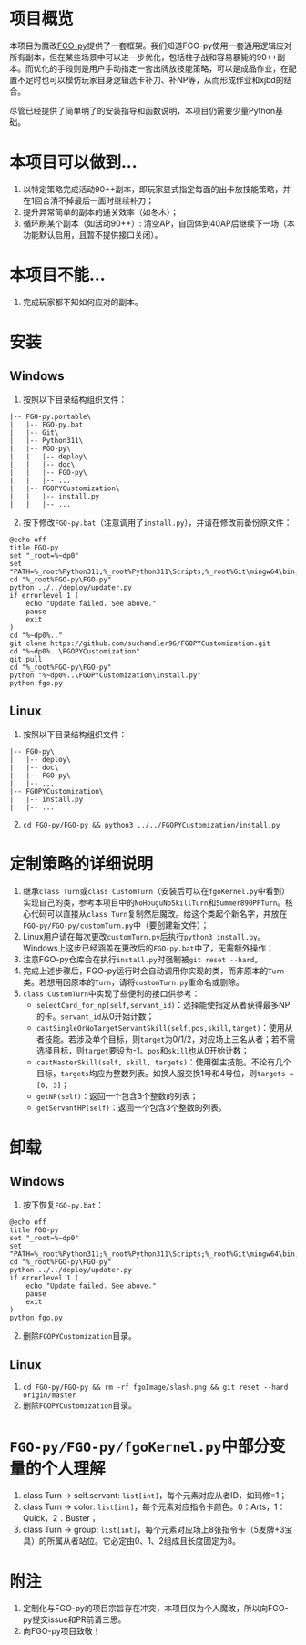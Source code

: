 # 项目概览
本项目为魔改[FGO-py](https://github.com/hgjazhgj/FGO-py)提供了一套框架。我们知道FGO-py使用一套通用逻辑应对所有副本，但在某些场景中可以进一步优化，包括柱子战和容易暴毙的90++副本。而优化的手段则是用户手动指定一套出牌放技能策略，可以是成品作业，在配置不足时也可以模仿玩家自身逻辑选卡补刀、补NP等，从而形成作业和xjbd的结合。

尽管已经提供了简单明了的安装指导和函数说明，本项目仍需要少量Python基础。

# 本项目可以做到...
1. 以特定策略完成活动90++副本，即玩家显式指定每面的出卡放技能策略，并在1回合清不掉最后一面时继续补刀；
2. 提升异常简单的副本的通关效率（如冬木）；
3. 循环刷某个副本（如活动90++）: 清空AP，自回体到40AP后继续下一场（本功能默认启用，且暂不提供接口关闭）。

# 本项目不能...
1. 完成玩家都不知如何应对的副本。

# 安装
## Windows
1. 按照以下目录结构组织文件：
```
|-- FGO-py.portable\
|   |-- FGO-py.bat
|   |-- Git\
|   |-- Python311\
|   |-- FGO-py\
|   |   |-- deploy\
|   |   |-- doc\
|   |   |-- FGO-py\
|   |   |-- ...
|   |-- FGOPYCustomization\
|   |   |-- install.py
|   |   |-- ...
```
2. 按下修改`FGO-py.bat`（注意调用了`install.py`），并请在修改前备份原文件：
```
@echo off
title FGO-py
set "_root=%~dp0"
set "PATH=%_root%Python311;%_root%Python311\Scripts;%_root%Git\mingw64\bin;%PATH%"
cd "%_root%FGO-py\FGO-py"
python ../../deploy/updater.py
if errorlevel 1 (
    echo "Update failed. See above."
    pause
    exit
)
cd "%~dp0%.."
git clone https://github.com/suchandler96/FGOPYCustomization.git
cd "%~dp0%..\FGOPYCustomization"
git pull
cd "%_root%FGO-py\FGO-py"
python "%~dp0%..\FGOPYCustomization\install.py"
python fgo.py
```
## Linux
1. 按照以下目录结构组织文件：
```
|-- FGO-py\
|   |-- deploy\
|   |-- doc\
|   |-- FGO-py\
|   |-- ...
|-- FGOPYCustomization\
|   |-- install.py
|   |-- ...
```
2. `cd FGO-py/FGO-py && python3 ../../FGOPYCustomization/install.py`

# 定制策略的详细说明
1. 继承`class Turn`或`class CustomTurn`（安装后可以在`fgoKernel.py`中看到）实现自己的类，参考本项目中的`NoHouguNoSkillTurn`和`Summer890PPTurn`。核心代码可以直接从`class Turn`复制然后魔改。给这个类起个新名字，并放在`FGO-py/FGO-py/customTurn.py`中（要创建新文件）；
2. Linux用户请在每次更改`customTurn.py`后执行`python3 install.py`。Windows上这步已经涵盖在更改后的`FGO-py.bat`中了，无需额外操作；
3. 注意FGO-py仓库会在执行`install.py`时强制被`git reset --hard`。
4. 完成上述步骤后，FGO-py运行时会自动调用你实现的类，而非原本的`Turn`类。若想用回原本的`Turn`，请将`customTurn.py`重命名或删除。
5. `class CustomTurn`中实现了些便利的接口供参考：
   - `selectCard_for_np(self,servant_id)`：选择能使指定从者获得最多NP的卡。`servant_id`从0开始计数；
   - `castSingleOrNoTargetServantSkill(self,pos,skill,target)`：使用从者技能。若涉及单个目标，则`target`为0/1/2，对应场上三名从者；若不需选择目标，则`target`要设为-1。`pos`和`skill`也从0开始计数；
   - `castMasterSkill(self, skill, targets)`：使用御主技能。不论有几个目标，`targets`均应为整数列表。如换人服交换1号和4号位，则`targets = [0, 3]`；
   - `getNP(self)`：返回一个包含3个整数的列表；
   - `getServantHP(self)`：返回一个包含3个整数的列表。

# 卸载
## Windows
1. 按下恢复`FGO-py.bat`：
```
@echo off
title FGO-py
set "_root=%~dp0"
set "PATH=%_root%Python311;%_root%Python311\Scripts;%_root%Git\mingw64\bin;%PATH%"
cd "%_root%FGO-py\FGO-py"
python ../../deploy/updater.py
if errorlevel 1 (
    echo "Update failed. See above."
    pause
    exit
)
python fgo.py
```
2. 删除`FGOPYCustomization`目录。
## Linux
1. `cd FGO-py/FGO-py && rm -rf fgoImage/slash.png && git reset --hard origin/master`
2. 删除`FGOPYCustomization`目录。

# `FGO-py/FGO-py/fgoKernel.py`中部分变量的个人理解
1. class Turn -> self.servant: `list[int]`，每个元素对应从者ID，如玛修=1； 
2. class Turn -> color: `list[int]`，每个元素对应指令卡颜色。0：Arts，1：Quick，2：Buster；
3. class Turn -> group: `list[int]`，每个元素对应场上8张指令卡（5发牌+3宝具）的所属从者站位。它必定由0、1、2组成且长度固定为8。

# 附注
1. 定制化与FGO-py的项目宗旨存在冲突，本项目仅为个人魔改，所以向FGO-py提交issue和PR前请三思。
2. 向FGO-py项目致敬！
